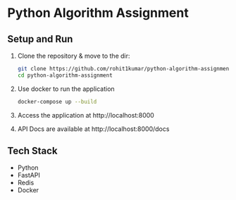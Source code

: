 # Python Algorithm Assignment

## Setup and Run
1. Clone the repository & move to the dir:
    ```bash
    git clone https://github.com/rohit1kumar/python-algorithm-assignment.git
    cd python-algorithm-assignment
    ```
2. Use docker to run the application
    ```bash
    docker-compose up --build
    ```
3. Access the application at http://localhost:8000

4. API Docs are available at http://localhost:8000/docs


## Tech Stack
- Python
- FastAPI
- Redis
- Docker
